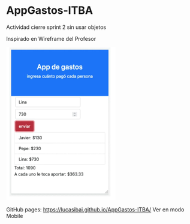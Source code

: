 # AppGastos-ITBA
Actividad cierre sprint 2 sin usar objetos


Inspirado en Wireframe del Profesor

![wireframe](https://github.com/LucasiBai/AppGastos-ITBA/blob/main/wireframe.png)

GitHub pages: https://lucasibai.github.io/AppGastos-ITBA/
Ver en modo Mobile
